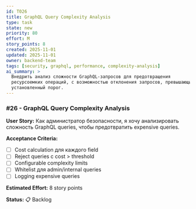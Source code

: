 ```yaml
---
id: T026
title: GraphQL Query Complexity Analysis
type: task
state: new
priority: 80
effort: M
story_points: 8
created: 2025-11-01
updated: 2025-11-01
owner: backend-team
tags: [security, graphql, performance, complexity-analysis]
ai_summary: >
  Внедрить анализ сложности GraphQL-запросов для предотвращения
  ресурсоемких операций, с возможностью отклонения запросов, превышающих
  установленный порог.
---
```


### #26 - GraphQL Query Complexity Analysis

**User Story:**
Как администратор безопасности, я хочу анализировать сложность GraphQL queries, чтобы предотвратить expensive queries.

**Acceptance Criteria:**
- [ ] Cost calculation для каждого field
- [ ] Reject queries с cost > threshold
- [ ] Configurable complexity limits
- [ ] Whitelist для admin/internal queries
- [ ] Logging expensive queries

**Estimated Effort:** 8 story points

**Status:** 📋 Backlog